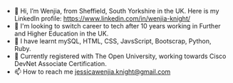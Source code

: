 - 👋 Hi, I’m Wenjia, from Sheffield, South Yorkshire in the UK. Here is my LinkedIn profile: https://www.linkedin.com/in/wenjia-knight/
- 👀 I'm looking to switch career to tech after 10 years working in Further and Higher Education in the UK.
- 📜 I have learnt mySQL, HTML, CSS, JavsScript, Bootscrap, Python, Ruby.
- 🏫 Currently registered with The Open University, working towards Cisco DevNet Associate Certification. 
- 📫 How to reach me jessicawenjia.knight@gmail.com
